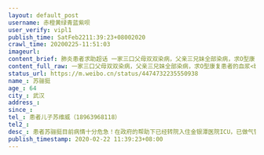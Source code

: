 ```yaml
---
layout: default_post
username: 赤橙黄绿青蓝紫呗
user_verify: vipl1
publish_time: SatFeb2211:39:23+08002020
crawl_time: 20200225-11:51:03
imageurl: 
content_brief: 肺炎患者求助超话 一家三口父母双双染病，父亲三兄妹全部染病，求O型康复患者的血浆【姓名】苏骊挺【年龄】64【所在城市】武汉【病情描述】患者苏骊挺目前病情十分危急！在政府的帮助下已经转院入住金银潭医院ICU，已做气管插管，病情十分危重！急需O血型的新冠康复病人的血浆，予以救治！ 【 ...全文
content_full_raw: 一家三口父母双双染病，父亲三兄妹全部染病，求O型康复患者的血浆<br/>【姓名】苏骊挺<br/>【年龄】64<br/>【所在城市】武汉<br/>【病情描述】患者苏骊挺目前病情十分危急！在政府的帮助下已经转院入住金银潭医院ICU，已做气管插管，病情十分危重！急需O血型的新冠康复病人的血浆，予以救治！<br/>【联系方式】患者儿子苏维威（18963968118）<br/>【捐献要求】医院的要求：新冠肺炎康复出院7天以上+出院小结+病历+身份证+核酸两次检测呈阴性<br/>【捐献地点】武汉金银潭医院<br/>有方法的好心人也请联系！非常感谢！
status_url: https://m.weibo.cn/status/4474732235550938
name_: 苏骊挺
age_: 64
city_: 武汉
address_: 
since_: 
tel_: 患者儿子苏维威（18963968118）
tel2_: 
desc_: 患者苏骊挺目前病情十分危急！在政府的帮助下已经转院入住金银潭医院ICU，已做气管插管，病情十分危重！急需O血型的新冠康复病人的血浆，予以救治！
publish_timestamp: 2020-02-22 11:39:23+08:00
---
```

